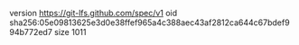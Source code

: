 version https://git-lfs.github.com/spec/v1
oid sha256:05e09813625e3d0e38ffef965a4c388aec43af2812ca644c67bdef994b772ed7
size 1011
